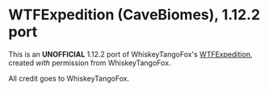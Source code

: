 # WTFExpedition (CaveBiomes), 1.12.2 port

This is an **UNOFFICIAL** 1.12.2 port of WhiskeyTangoFox's [WTFExpedition](https://github.com/WhiskyTangoFawks/Expedition), created *with* permission from WhiskeyTangoFox.

All credit goes to WhiskeyTangoFox.